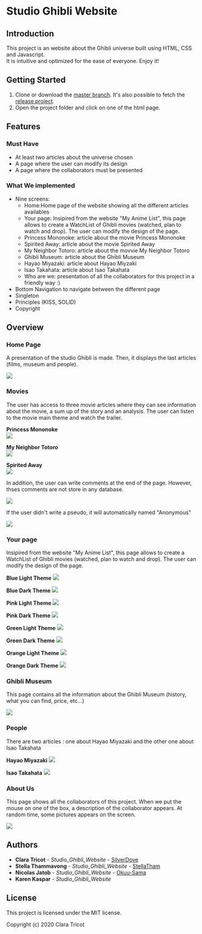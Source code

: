 # Studio Ghibli Website

## Introduction
This project is an website about the Ghibli universe built using HTML, CSS and Javascript.  
It is intuitive and optimized for the ease of everyone. Enjoy it!

## Getting Started
1. Clone or download the [master branch](https://github.com/SilverDove/Studio_Ghibli_Website.git).
It's also possible to fetch the [release project]().
2. Open the project folder and click on one of the html page.


## Features

### Must Have
* At least two articles about the universe chosen
* A page where the user can modify its design 
* A page where the collaborators must be presented

### What We implemented
* Nine screens:
    * Home:Home page of the website showing all the different articles availables
    * Your page: Insipired from the website "My Anime List", this page allows to create a WatchList of Ghibli movies (watched, plan to watch and drop). The user can modify the design of the page.
    * Princess Mononoke: article about the movie Princess Mononoke
    * Spirited Away: article about the movie Spirited Away
    * My Neighbor Totoro: article about the movvie My Neighbor Totoro
    * Ghibli Museum: article about the Ghibli Museum 
    * Hayao Miyazaki: article about Hayao Miyzaki
    * Isao Takahata: article about Isao Takahata
    * Who are we: presentation of all the collaborators for this project in a friendly way :)
* Bottom Navigation to navigate between the different page
* Singleton
* Principles (KISS, SOLID)
* Copyright

 ## Overview
 
 ### Home Page
 A presentation of the studio Ghibli is made. Then, it displays the last articles (films, museum and people).

 ![](https://github.com/SilverDove/Studio_Ghibli_Website/blob/main/Screen/Ghibli's%20World%20-%20Home%20Page.jpg)
  
 ### Movies
 The user has access to three movie articles where they can see information about the movie, a sum up of the story and an analysis. The user can listen to the movie main theme and watch the trailer. 
  
  **Princess Mononoke**   
 ![](https://github.com/SilverDove/Studio_Ghibli_Website/blob/main/Screen/Ghibli's%20World%20-%20Princess%20Mononoke.png)
 
   **My Neighbor Totoro**   
 ![](https://github.com/SilverDove/Studio_Ghibli_Website/blob/main/Screen/Ghibli's%20World%20-%20My%20Neighbor%20Totoro.png)
 
   **Spirited Away**   
 ![](https://github.com/SilverDove/Studio_Ghibli_Website/blob/main/Screen/Ghibli's%20World%20-%20Spirited%20Away.png)
 
   In addition, the user can write comments at the end of the page. However, thses comments are not store in any database. 
   
 ![](https://github.com/SilverDove/Studio_Ghibli_Website/blob/main/Screen/Ghibli's%20World%20-%20Comments%20(1).png)
 
 If the user didn't write a pseudo, it will automatically named "Anonymous"
 
 ![](https://github.com/SilverDove/Studio_Ghibli_Website/blob/main/Screen/Ghibli's%20World%20-%20Comments%20(2).png)
 
 ### Your page
 Insipired from the website "My Anime List", this page allows to create a WatchList of Ghibli movies (watched, plan to watch and drop). The user can modify the design of the page.
 
 **Blue Light Theme**
 ![](https://github.com/SilverDove/Studio_Ghibli_Website/blob/main/Screen/Ghibli's%20World%20-%20Your%20Page%20LIGHT%20BLUE.png)
 
  **Blue Dark Theme**
 ![](https://github.com/SilverDove/Studio_Ghibli_Website/blob/main/Screen/Ghibli's%20World%20-%20Your%20Page%20DARK%20BLUE.png)
 
  **Pink Light Theme**
 ![](https://github.com/SilverDove/Studio_Ghibli_Website/blob/main/Screen/Ghibli's%20World%20-%20Your%20Page%20LIGHT%20PINK.png)
 
  **Pink Dark Theme**
 ![](https://github.com/SilverDove/Studio_Ghibli_Website/blob/main/Screen/Ghibli's%20World%20-%20Your%20Page%20DARK%20PINK.png)
 
  **Green Light Theme**
 ![](https://github.com/SilverDove/Studio_Ghibli_Website/blob/main/Screen/Ghibli's%20World%20-%20Your%20Page%20LIGHT%20GREEN.png)
 
  **Green Dark Theme**
 ![](https://github.com/SilverDove/Studio_Ghibli_Website/blob/main/Screen/Ghibli's%20World%20-%20Your%20Page%20DARK%20GREEN.png)
 
  **Orange Light Theme**
 ![](https://github.com/SilverDove/Studio_Ghibli_Website/blob/main/Screen/Ghibli's%20World%20-%20Your%20Page%20LIGHT%20ORANGE.png)
 
  **Orange Dark Theme**
 ![](https://github.com/SilverDove/Studio_Ghibli_Website/blob/main/Screen/Ghibli's%20World%20-%20Your%20Page%20DARK%20ORANGE.png)
 
 ### Ghibli Museum
 This page contains all the information about the Ghibli Museum (history, what you can find, price, etc...)
 
 ![](https://github.com/SilverDove/Studio_Ghibli_Website/blob/main/Screen/Ghibli's%20World%20-%20Studio%20Ghibli%20museum.png)
 
  ### People
 There are two articles : one about Hayao Miyazaki and the other one about Isao Takahata
 
 **Hayao Miyazaki**
 ![](https://github.com/SilverDove/Studio_Ghibli_Website/blob/main/Screen/Ghibli's%20World%20-%20Hayao%20Miyazaki.jpg)
 
 **Isao Takahata**
 ![](https://github.com/SilverDove/Studio_Ghibli_Website/blob/main/Screen/Ghibli's%20World%20-%20Isao%20Takahata.jpg)
 
  ### About Us
 This page shows all the collaborators of this project. When we put the mouse on one of the box, a description of the collaborator appears. At random time, some pictures appears on the screen.
 
 ![](https://github.com/SilverDove/Studio_Ghibli_Website/blob/main/Screen/Ghibli's%20World%20-%20About%20us.png)
 
  ## Authors
  * **Clara Tricot** - *Studio_Ghibli_Website* - [SilverDove](https://github.com/SilverDove)
  * **Stella Thammavong** - *Studio_Ghibli_Website* - [StellaTham](https://github.com/StellaTham)
  * **Nicolas Jatob** - *Studio_Ghibli_Website* - [Okuu-Sama](https://github.com/Okuu-Sama)
  * **Karen Kaspar** - *Studio_Ghibli_Website* 
 
 ## License
 This project is licensed under the MIT license.

 Copyright (c) 2020 Clara Tricot

  
